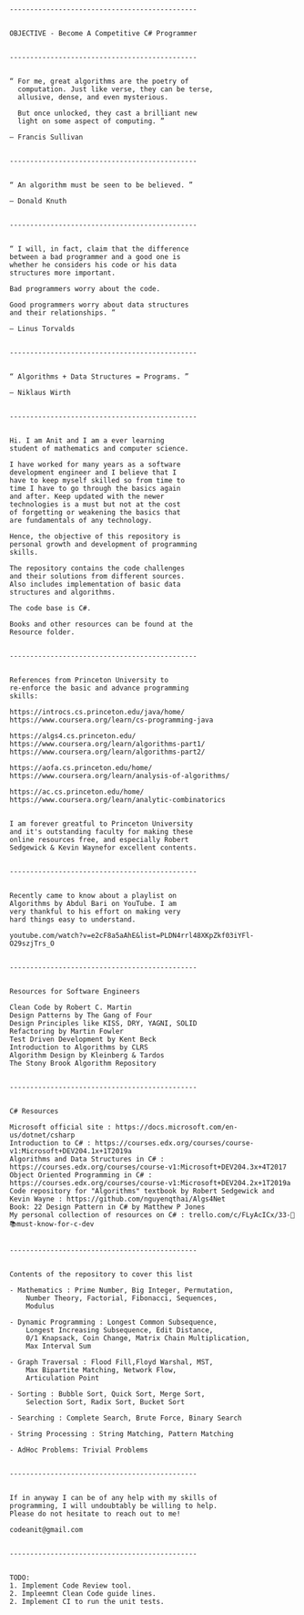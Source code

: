     ----------------------------------------------
    
    
    OBJECTIVE - Become A Competitive C# Programmer
    

    ----------------------------------------------


    “ For me, great algorithms are the poetry of
      computation. Just like verse, they can be terse,
      allusive, dense, and even mysterious.

      But once unlocked, they cast a brilliant new
      light on some aspect of computing. ”

    — Francis Sullivan


    ----------------------------------------------


    “ An algorithm must be seen to be believed. ”

    — Donald Knuth


    ----------------------------------------------


    “ I will, in fact, claim that the difference
    between a bad programmer and a good one is
    whether he considers his code or his data
    structures more important.

    Bad programmers worry about the code.

    Good programmers worry about data structures
    and their relationships. ”

    — Linus Torvalds


    ----------------------------------------------


    “ Algorithms + Data Structures = Programs. ”

    — Niklaus Wirth


    ----------------------------------------------


    Hi. I am Anit and I am a ever learning
    student of mathematics and computer science.

    I have worked for many years as a software
    development engineer and I believe that I
    have to keep myself skilled so from time to
    time I have to go through the basics again
    and after. Keep updated with the newer
    technologies is a must but not at the cost
    of forgetting or weakening the basics that
    are fundamentals of any technology.

    Hence, the objective of this repository is
    personal growth and development of programming
    skills.

    The repository contains the code challenges
    and their solutions from different sources.
    Also includes implementation of basic data
    structures and algorithms.

    The code base is C#.

    Books and other resources can be found at the
    Resource folder.


    ----------------------------------------------
    

    References from Princeton University to
    re-enforce the basic and advance programming
    skills:

    https://introcs.cs.princeton.edu/java/home/
    https://www.coursera.org/learn/cs-programming-java

    https://algs4.cs.princeton.edu/
    https://www.coursera.org/learn/algorithms-part1/
    https://www.coursera.org/learn/algorithms-part2/

    https://aofa.cs.princeton.edu/home/
    https://www.coursera.org/learn/analysis-of-algorithms/

    https://ac.cs.princeton.edu/home/
    https://www.coursera.org/learn/analytic-combinatorics


    I am forever greatful to Princeton University
    and it's outstanding faculty for making these
    online resources free, and especially Robert
    Sedgewick & Kevin Waynefor excellent contents.


    ----------------------------------------------

    
    Recently came to know about a playlist on 
    Algorithms by Abdul Bari on YouTube. I am 
    very thankful to his effort on making very
    hard things easy to understand.

    youtube.com/watch?v=e2cF8a5aAhE&list=PLDN4rrl48XKpZkf03iYFl-O29szjTrs_O


    ----------------------------------------------


    Resources for Software Engineers
    
    Clean Code by Robert C. Martin
    Design Patterns by The Gang of Four
    Design Principles like KISS, DRY, YAGNI, SOLID
    Refactoring by Martin Fowler
    Test Driven Development by Kent Beck
    Introduction to Algorithms by CLRS
    Algorithm Design by Kleinberg & Tardos
    The Stony Brook Algorithm Repository


    ----------------------------------------------


    C# Resources

    Microsoft official site : https://docs.microsoft.com/en-us/dotnet/csharp
    Introduction to C# : https://courses.edx.org/courses/course-v1:Microsoft+DEV204.1x+1T2019a
    Algorithms and Data Structures in C# : https://courses.edx.org/courses/course-v1:Microsoft+DEV204.3x+4T2017
    Object Oriented Programming in C# : https://courses.edx.org/courses/course-v1:Microsoft+DEV204.2x+1T2019a
    Code repository for "Algorithms" textbook by Robert Sedgewick and Kevin Wayne : https://github.com/nguyenqthai/Algs4Net
    Book: 22 Design Pattern in C# by Matthew P Jones
    My personal collection of resources on C# : trello.com/c/FLyAcICx/33-📝📚must-know-for-c-dev


    ----------------------------------------------
    
    
    Contents of the repository to cover this list 
    
    - Mathematics : Prime Number, Big Integer, Permutation,
        Number Theory, Factorial, Fibonacci, Sequences,
        Modulus
    
    - Dynamic Programming : Longest Common Subsequence,
        Longest Increasing Subsequence, Edit Distance,
        0/1 Knapsack, Coin Change, Matrix Chain Multiplication,
        Max Interval Sum
    
    - Graph Traversal : Flood Fill,Floyd Warshal, MST,
        Max Bipartite Matching, Network Flow,
        Articulation Point
    
    - Sorting : Bubble Sort, Quick Sort, Merge Sort,
        Selection Sort, Radix Sort, Bucket Sort
    
    - Searching : Complete Search, Brute Force, Binary Search
    
    - String Processing : String Matching, Pattern Matching
    
    - AdHoc Problems: Trivial Problems


    ----------------------------------------------


    If in anyway I can be of any help with my skills of
    programming, I will undoubtably be willing to help.
    Please do not hesitate to reach out to me!

    codeanit@gmail.com


    ----------------------------------------------


    TODO:
    1. Implement Code Review tool.
    2. Impleemnt Clean Code guide lines.
    2. Implement CI to run the unit tests.